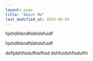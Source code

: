 ```yaml
---
layout: page
title: "About Me"
last_modified_at: 2024-08-05
---
```


hjshdihbndfsbhdsfuidf
<!-- ![Smithsonian Image]({{ '/images/me-study-forest-wide.webp' | absolute_url }})
{: .align-center}

<figure class="align-center">
  <img src="{{ '/images/me-study-forest-wide.webp' | absolute_url }}" alt="">
  <figcaption>DALL-E’s attempt at recreating my study.</figcaption>
</figure>  -->

hjshdihbndfsbhdsfuidf

dsfijdshfisdufhisfhsd
dshfuidshfisdufhi
